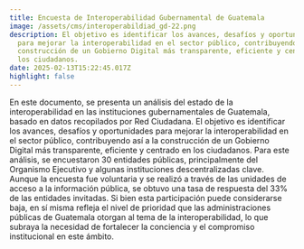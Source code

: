 ```yaml
---
title: Encuesta de Interoperabilidad Gubernamental de Guatemala
image: /assets/cms/interoperabildiad_gd-22.png
description: El objetivo es identificar los avances, desafíos y oportunidades
  para mejorar la interoperabilidad en el sector público, contribuyendo así a la
  construcción de un Gobierno Digital más transparente, eficiente y centrado en
  los ciudadanos.
date: 2025-02-13T15:22:45.017Z
highlight: false
---
```

En este documento, se presenta un análisis del estado de la interoperabilidad en las instituciones gubernamentales de Guatemala, basado en datos recopilados por Red Ciudadana. El objetivo es identificar los avances, desafíos y oportunidades para mejorar la interoperabilidad en el sector público, contribuyendo así a la construcción de un Gobierno Digital más transparente, eficiente y centrado en los ciudadanos. Para este análisis, se encuestaron 30 entidades públicas, principalmente del Organismo Ejecutivo y algunas instituciones descentralizadas clave. Aunque la encuesta fue voluntaria y se realizó a través de las unidades de acceso a la información pública, se obtuvo una tasa de respuesta del 33% de las entidades invitadas. Si bien esta participación puede considerarse baja, en sí misma refleja el nivel de prioridad que las administraciones públicas de Guatemala otorgan al tema de la interoperabilidad, lo que subraya la necesidad de fortalecer la conciencia y el compromiso institucional en este ámbito.